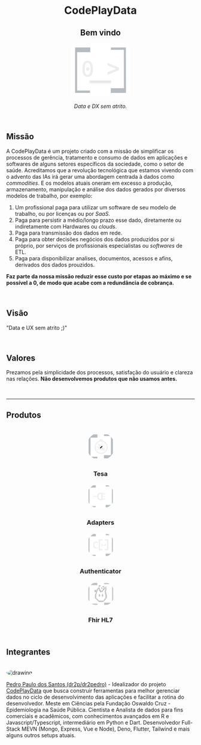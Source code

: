 <div align="center"> 

# CodePlayData

## Bem vindo

![CodePlayData-logo](./assets/CodePlayData-logo-darkmode.png)

_Data e DX sem atrito._

<br>

</div>

## Missão

A CodePlayData é um projeto criado com a missão de simplificar os processos de gerência, tratamento e consumo de dados em aplicações e softwares de alguns setores específicos da sociedade, como o setor de saúde.
Acreditamos que a revolução tecnológica que estamos vivendo com o advento das IAs irá gerar uma abordagem centrada à dados como _commodities_. E os modelos atuais oneram em excesso a produção, armazenamento, manipulação e análise dos dados gerados por diversos modelos de trabalho, por exemplo:

1. Um profissional paga para utilizar um software de seu modelo de trabalho, ou por licenças ou por _SaaS_.
2. Paga para persistir a médio/longo prazo esse dado, diretamente ou indiretamente com Hardwares ou _clouds_.
3. Paga para transmissão dos dados em rede.
4. Paga para obter decisões negócios dos dados produzidos por si próprio, por serviços de profissionais especialistas ou _softwares_ de ETL.
5. Paga para disponibilizar analises, documentos, acessos e afins, derivados dos dados prouzidos.

**Faz parte da nossa missão reduzir esse custo por etapas ao máximo e se possível a 0, de modo que acabe com a redundância de cobrança.**

<br>
 
## Visão

"Data e UX sem atrito ;)"

<br>

## Valores

Prezamos pela simplicidade dos processos, satisfação do usuário e clareza nas relações. **Não desenvolvemos produtos que não usamos antes.**

<br>

---


## Produtos
<br>
<div align="center" style="flex: 1 1 0%; flex-direction: row;">

<div style="flex: 1 1 0%; flex-direction: column;" width="75">
<img src="https://github.com/CodePlayData/tesa/blob/deno/assets/tesa_avatar_white.png" alt="drawing" width="75" style="border-radius: 50%" />
<h3>Tesa</h3>
</div>

<div style="flex: 1 1 0%; flex-direction: column;" width="75">
<img src="https://github.com/CodePlayData/adapters/blob/main/assets/adapters-dark-logo.png" alt="drawing" width="75" style="border-radius: 50%"/>
<h3>Adapters</h3>
</div>

<div style="flex: 1 1 0%; flex-direction: column;" width="75">
<img src="https://github.com/CodePlayData/authenticator/blob/main/assets/authenticator-dark-logo.png" alt="drawing" width="75" style="border-radius: 50%"/>
<h3>Authenticator</h3>
</div>

<div style="flex: 1 1 0%; flex-direction: column;" width="75">
<img src="https://github.com/CodePlayData/fhir/blob/main/assets/fire_avatar_white.png" alt="drawing" width="75" style="border-radius: 50%"/>
<h3>Fhir HL7</h3>
</div>

</div>
<br>

## Integrantes

<br>
<img src="https://avatars.githubusercontent.com/u/52466957?v=4" alt="drawing" width="75" style="border-radius: 50%"/>


[Pedro Paulo dos Santos (dr2p/dr2pedro)](https://github.com/dr2pedro) - Idealizador do projeto [CodePlayData](https://github.com/CodePlayData) que busca construir ferramentas para melhor gerenciar dados no ciclo de desenvolvimento das aplicações e facilitar a rotina do desenvolvedor. Meste em Ciências pela Fundação Oswaldo Cruz - Epidemiologia na Saúde Pública. Cientista e Analista de dados para fins comerciais e acadêmicos, com conhecimentos avançados em R e Javascript/Typescript, intermediário em Python e Dart. Desenvolvedor Full-Stack MEVN (Mongo, Express, Vue e Node), Deno, Flutter, Tailwind e mais alguns outros setups atuais.




